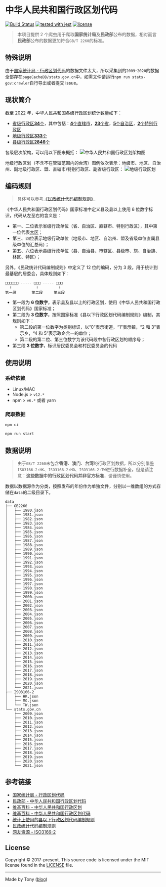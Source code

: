 # 中华人民共和国行政区划代码

[![Build Status](https://travis-ci.org/tonyc726/china-administrative-division.svg?style=flat-square&branch=master)](https://travis-ci.org/tonyc726/china-administrative-division)
[![tested with jest](https://img.shields.io/badge/tested_with-jest-99424f.svg)](https://github.com/facebook/jest)
[![license](https://img.shields.io/github/license/mashape/apistatus.svg?style=flat-square)](https://github.com/tonyc726/china-administrative-division)

> 本项目提供 2 个爬虫用于爬取**国家统计局**及**民政部**公布的数据，相对而言**民政部**公布的数据更加符合`GB/T 2260`的标准。

## 特殊说明

由于[国家统计局 - 行政区划代码](http://www.stats.gov.cn/tjsj/tjbz/tjyqhdmhcxhfdm/)的数据文件太大，所以采集到的`2009`-`2020`的数据全部存在`pageCacheDB/stats.gov.cn`中，如需文件请运行`npm run stats-gov:crawler`自行导出或者提交 issue。

## 现状简介

截至 2022 年，中华人民共和国各级行政区划统计数量如下：

- [省级行政区**34**个](https://zh.wikipedia.org/wiki/%E4%B8%AD%E5%9B%BD%E4%B8%80%E7%BA%A7%E8%A1%8C%E6%94%BF%E5%8C%BA)，其中包括：[**4**个直辖市](https://zh.wikipedia.org/wiki/%E7%9B%B4%E8%BE%96%E5%B8%82)，[**23**个省](<https://zh.wikipedia.org/wiki/%E7%9C%81_(%E8%A1%8C%E6%94%BF%E5%8D%80%E5%8A%83)>)，[**5**个自治区](https://zh.wikipedia.org/wiki/%E8%87%AA%E6%B2%BB%E5%8C%BA)，[**2**个特别行政区](https://zh.wikipedia.org/wiki/%E7%89%B9%E5%88%AB%E8%A1%8C%E6%94%BF%E5%8C%BA)
- [地级行政区**333**个](https://zh.wikipedia.org/wiki/%E5%9C%B0%E7%BA%A7%E8%A1%8C%E6%94%BF%E5%8C%BA)
- [县级行政区**2846**个](https://zh.wikipedia.org/wiki/%E5%8E%BF%E7%BA%A7%E8%A1%8C%E6%94%BF%E5%8C%BA)

各级层次架构，可以用以下图来概括：
![中华人民共和国行政区划架构图](./docs/images/System_of_China_administrative_division.png)

地级行政区划（不含不在管辖范围内的台湾）图例依次表示：地级市、地区、自治州、副地级行政区、盟、直辖市/特别行政区、副省级行政区：
![地级行政区划](<./docs/images/China_Prefectural-level_divisions_(PRC_claim)_min.png>)

## 编码规则

> 具体可以参考[《民政统计代码编制规则》](http://www.mca.gov.cn/article/sj/tjbz/a/201507/20150700854848.shtml)

《中华人民共和国行政区划代码》国家标准中定义县及县以上使用 6 位数字标识，代码从左至右的含义是：

- 第一、二位表示省级行政单位（省、自治区、直辖市、特别行政区），其中第一位代表[大区](https://zh.wikipedia.org/wiki/Category:%E4%B8%AD%E5%8D%8E%E4%BA%BA%E6%B0%91%E5%85%B1%E5%92%8C%E5%9B%BD%E8%A1%8C%E6%94%BF%E5%8C%BA%E5%88%92%E4%BB%A3%E7%A0%81)；
- 第三、四位表示地级行政单位（地级市、地区、自治州、盟及省级单位直属县级单位的汇总码）；
- 第五、六位表示县级行政单位（县、自治县、市辖区、县级市、旗、自治旗、林区、特区）；

另外，《民政统计代码编制规则》中定义了 12 位的编码，分为 3 段，用于统计到最基层的居委会，具体规则如下：

```
□□□□□□ ----- □□□ ----- □□□
  ↑           ↑         ↑
第一段       第二段     第三段
```

- 第一段为 **6 位数字**，表示县及县以上的行政区划，使用《中华人民共和国行政区划代码》国家标准；
- 第二段为 **3 位数字**，按照国家标准《县以下行政区划代码编制规则》编制，其规则如下：
  - 第二段的第一位数字为类别标识，以“0”表示街道，“1”表示镇，“2 和 3”表示乡，“4 和 5”表示政企合一的单位；
  - 第二段的第二位、第三位数字为该代码段中各行政区划的顺序号；
- 第三段 **3 位数字**，标识居民委员会和村民委员会的代码

## 使用说明

### 系统依赖

- Linux/MAC
- Node.js > `v12.*`
- npm > `v6.*` 或者 yarn

### 爬取数据

```bash
npm ci

npm run start
```

## 数据说明

> 由于`GB/T 2260`未包含**香港**、**澳门**、**台湾**的行政区划数据，所以分别借鉴`ISO3166-2:HK`、`ISO3166-2:MO`、`ISO3166-2:TW`进行数据补全，但是请注意：**这些数据中的行政区划代码并非官方标准**，请谨慎使用。

数据以数据源作为分类，按照发布的年份作为单独文件，分别以一维数组的方式存储在`data`的二级目录下。

```
data
├── GB2260
│   ├── 1980.json
│   ├── 1981.json
│   ├── 1982.json
│   ├── 1983.json
│   ├── 1984.json
│   ├── 1985.json
│   ├── 1986.json
│   ├── 1987.json
│   ├── 1988.json
│   ├── 1989.json
│   ├── 1990.json
│   ├── 1991.json
│   ├── 1992.json
│   ├── 1993.json
│   ├── 1994.json
│   ├── 1995.json
│   ├── 1996.json
│   ├── 1997.json
│   ├── 1998.json
│   ├── 1999.json
│   ├── 2000.json
│   ├── 2001.json
│   ├── 2002.json
│   ├── 2003.json
│   ├── 2004.json
│   ├── 2005.json
│   ├── 2006.json
│   ├── 2007.json
│   ├── 2008.json
│   ├── 2009.json
│   ├── 2010.json
│   ├── 2011.json
│   ├── 2012.json
│   ├── 2013.json
│   ├── 2014.json
│   ├── 2015.json
│   ├── 2016.json
│   ├── 2017.json
│   ├── 2018.json
│   ├── 2019.json
│   ├── 2020.json
│   └── 2021.json
├── ISO3166-2
│   ├── HK.json
│   ├── MO.json
│   └── TW.json
└── stats.gov.cn
    ├── 2009.json
    ├── 2010.json
    ├── 2011.json
    ├── 2012.json
    ├── 2013.json
    ├── 2014.json
    ├── 2015.json
    ├── 2016.json
    ├── 2017.json
    ├── 2018.json
    ├── 2019.json
    ├── 2020.json
    └── 2021.json
```

## 参考链接

- [国家统计局 - 行政区划代码](http://www.stats.gov.cn/tjsj/tjbz/tjyqhdmhcxhfdm/)
- [民政部 - 中华人民共和国行政区划代码](http://www.mca.gov.cn/article/sj/xzqh)
- [维基百科 - 中华人民共和国行政区划](https://zh.wikipedia.org/wiki/%E4%B8%AD%E5%8D%8E%E4%BA%BA%E6%B0%91%E5%85%B1%E5%92%8C%E5%9B%BD%E8%A1%8C%E6%94%BF%E5%8C%BA%E5%88%92)
- [维基百科 - 中华人民共和国行政区划代码](https://zh.wikipedia.org/wiki/%E4%B8%AD%E5%8D%8E%E4%BA%BA%E6%B0%91%E5%85%B1%E5%92%8C%E5%9B%BD%E8%A1%8C%E6%94%BF%E5%8C%BA%E5%88%92%E4%BB%A3%E7%A0%81)
- [统计上使用的县以下行政区划代码编制规则](http://www.mca.gov.cn/article/sj/xzqh/1980/201507/20150715854849.shtml)
- [民政统计代码编制规则](http://www.mca.gov.cn/article/sj/xzqh/1980/201507/20150715854848.shtml)
- [网友资源 - ISO3166-2](http://www.zxinc.org/gb2260-latest.htm)

## License

Copyright © 2017-present. This source code is licensed under the MIT license found in the
[LICENSE](./LICENSE) file.

---

Made by Tony ([blog](https://itony.net))
